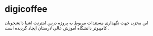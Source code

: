 # digicoffee
این مخزن جهت نگهداری مستندات مربوط به پروژه درس اینترنت اشیا دانشجویان کامپیوتر دانشگاه آموزش عالی لارستان ایجاد گردیده است .        
